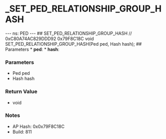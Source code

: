 # _SET_PED_RELATIONSHIP_GROUP_HASH

--- ns: PED --- ## SET_PED_RELATIONSHIP_GROUP_HASH  // 0xC80A74AC829DDD92 0x79F8C18C void SET_PED_RELATIONSHIP_GROUP_HASH(Ped ped, Hash hash);   ## Parameters * **ped**: * **hash**:

### Parameters
* Ped ped
* Hash hash

### Return Value
* void

### Notes
* AP Hash: 0x0x79F8C18C
* Build: 811

